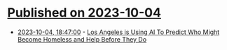 # [Published on 2023-10-04](index.md)

* [2023-10-04, 18:47:00](https://news.slashdot.org/story/23/10/04/1848201/los-angeles-is-using-ai-to-predict-who-might-become-homeless-and-help-before-they-do?utm_source=rss1.0mainlinkanon&utm_medium=feed) - [Los Angeles is Using AI To Predict Who Might Become Homeless and Help Before They Do](https://news.slashdot.org/story/23/10/04/1848201/los-angeles-is-using-ai-to-predict-who-might-become-homeless-and-help-before-they-do?utm_source=rss1.0mainlinkanon&utm_medium=feed)
